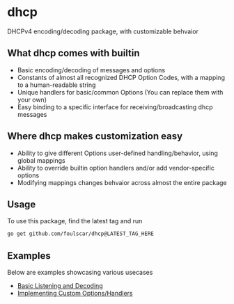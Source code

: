 # dhcp
DHCPv4 encoding/decoding package, with customizable behvaior
## What dhcp comes with builtin
- Basic encoding/decoding of messages and options
- Constants of almost all recognized DHCP Option Codes, with a mapping to a human-readable string
- Unique handlers for basic/common Options (You can replace them with your own)
- Easy binding to a specific interface for receiving/broadcasting dhcp messages
## Where dhcp makes customization easy
- Ability to give different Options user-defined handling/behavior, using global mappings
- Ability to override builtin option handlers and/or add vendor-specific options
- Modifying mappings changes behvaior across almost the entire package
## Usage
To use this package, find the latest tag and run
```bash
go get github.com/foulscar/dhcp@LATEST_TAG_HERE
```
## Examples
Below are examples showcasing various usecases

- [Basic Listening and Decoding](examples/dummy_listener)
- [Implementing Custom Options/Handlers](examples/vendor_specific)
